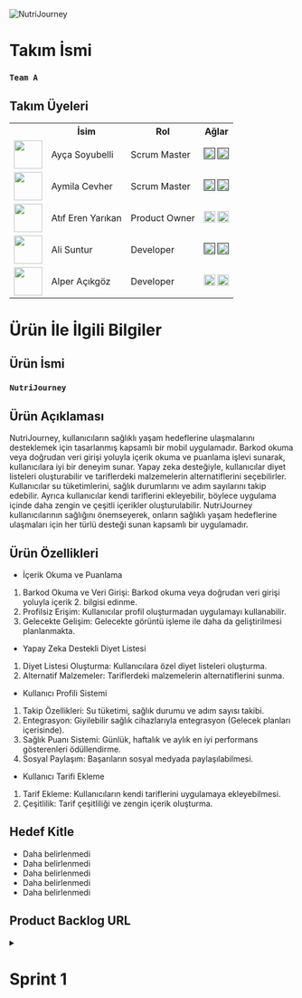![NutriJourney](https://github.com/Akemeyn/group3flutter_private/blob/main/appFiles/readmeImages/nutriJourney.png)

# Takım İsmi

### **`Team A`**

## Takım Üyeleri
<table>
    <tr>
      <th></th>
      <th>İsim</th>
      <th>Rol</th>
      <th>Ağlar</th>
    </tr>
    <tr>
      <td><img src="https://github.com/Akemeyn/group3flutter_private/blob/main/appFiles/ourPhotos/aycaFoto.png" width="50" height="50" /></td>
      <td>Ayça Soyubelli</td>
      <td>Scrum Master</td>
      <td>
        <a href="" target="_blank"><img src="https://github.com/Akemeyn/group3flutter_private/blob/main/appFiles/readmeImages/linkedin.png" width="20" height="20"/></a>
        <a href="" target="_blank" ><img src="https://github.com/Akemeyn/group3flutter_private/blob/main/appFiles/readmeImages/github.png" width="20" height="20" /></a>
      </td>
    </tr>
    <tr>
      <td><img src="https://github.com/Akemeyn/group3flutter_private/blob/main/appFiles/ourPhotos/aymilaFoto.png" width="50" height="50" /></td>
      <td>Aymila Cevher</td>
      <td>Scrum Master</td>
      <td>
        <a href="" target="_blank"><img src="https://github.com/Akemeyn/group3flutter_private/blob/main/appFiles/readmeImages/linkedin.png" width="20" height="20"/></a>
        <a href="" target="_blank"><img src="https://github.com/Akemeyn/group3flutter_private/blob/main/appFiles/readmeImages/github.png" width="20" height="20" /></a>
      </td>
    </tr>
    <tr>
      <td><img src="https://github.com/Akemeyn/group3flutter_private/blob/main/appFiles/ourPhotos/atifFoto.png" width="50" height="50" /></td>
      <td>Atıf Eren Yarıkan</td>
      <td>Product Owner</td>
      <td>
        <a href="https://www.linkedin.com/in/at%C4%B1f-eren-yar%C4%B1kan/" target="_blank"><img src="https://github.com/Akemeyn/group3flutter_private/blob/main/appFiles/readmeImages/linkedin.png" width="20" height="20"/></a>
        <a href="https://github.com/Akemeyn" target="_blank"><img src="https://github.com/Akemeyn/group3flutter_private/blob/main/appFiles/readmeImages/github.png" width="20" height="20" /></a>
      </td>
    </tr>
    <tr>
      <td><img src="https://github.com/Akemeyn/group3flutter_private/blob/main/appFiles/ourPhotos/aliFoto.png" width="50" height="50" /></td>
      <td>Ali Suntur</td>
      <td>Developer</td>
      <td>
        <a href="" target="_blank"><img src="https://github.com/Akemeyn/group3flutter_private/blob/main/appFiles/readmeImages/linkedin.png" width="20" height="20"/></a>
        <a href="" target="_blank"><img src="https://github.com/Akemeyn/group3flutter_private/blob/main/appFiles/readmeImages/github.png" width="20" height="20" /></a>
      </td>
    </tr>
    <tr>
      <td><img src="https://github.com/Akemeyn/group3flutter_private/blob/main/appFiles/ourPhotos/alperFoto.png" width="50" height="50" /></td>
      <td>Alper Açıkgöz</td>
      <td>Developer</td>
      <td>
        <a href="https://www.linkedin.com/in/alper-a%C3%A7%C4%B1kg%C3%B6z-ceng0101/?originalSubdomain=tr" target="_blank"><img src="https://github.com/Akemeyn/group3flutter_private/blob/main/appFiles/readmeImages/linkedin.png" width="20" height="20"/></a>
        <a href="https://github.com/alperacikgoz" target="_blank"><img src="https://github.com/Akemeyn/group3flutter_private/blob/main/appFiles/readmeImages/github.png" width="20" height="20" /></a>
      </td>
    </tr>
  </table>

# Ürün İle İlgili Bilgiler

## Ürün İsmi

### **`NutriJourney`**

## Ürün Açıklaması

NutriJourney, kullanıcıların sağlıklı yaşam hedeflerine ulaşmalarını desteklemek için tasarlanmış kapsamlı bir mobil uygulamadır. Barkod okuma veya doğrudan veri girişi yoluyla içerik okuma ve puanlama işlevi sunarak, kullanıcılara iyi bir deneyim sunar. Yapay zeka desteğiyle, kullanıcılar diyet listeleri oluşturabilir ve tariflerdeki malzemelerin alternatiflerini seçebilirler. Kullanıcılar su tüketimlerini, sağlık durumlarını ve adım sayılarını takip edebilir. Ayrıca kullanıcılar kendi tariflerini ekleyebilir, böylece uygulama içinde daha zengin ve çeşitli içerikler oluşturulabilir. NutriJourney kullanıcılarının sağlığını önemseyerek, onların sağlıklı yaşam hedeflerine ulaşmaları için her türlü desteği sunan kapsamlı bir uygulamadır.

## Ürün Özellikleri

- İçerik Okuma ve Puanlama
1. Barkod Okuma ve Veri Girişi: Barkod okuma veya doğrudan veri girişi yoluyla içerik 2. bilgisi edinme.
2. Profilsiz Erişim: Kullanıcılar profil oluşturmadan uygulamayı kullanabilir.
3. Gelecekte Gelişim: Gelecekte görüntü işleme ile daha da geliştirilmesi planlanmakta.

- Yapay Zeka Destekli Diyet Listesi
1. Diyet Listesi Oluşturma: Kullanıcılara özel diyet listeleri oluşturma.
2. Alternatif Malzemeler: Tariflerdeki malzemelerin alternatiflerini sunma.

- Kullanıcı Profili Sistemi
1. Takip Özellikleri: Su tüketimi, sağlık durumu ve adım sayısı takibi.
2. Entegrasyon: Giyilebilir sağlık cihazlarıyla entegrasyon (Gelecek planları içerisinde).
3. Sağlık Puanı Sistemi: Günlük, haftalık ve aylık en iyi performans gösterenleri ödüllendirme.
4. Sosyal Paylaşım: Başarıların sosyal medyada paylaşılabilmesi.

- Kullanıcı Tarifi Ekleme
1. Tarif Ekleme: Kullanıcıların kendi tariflerini uygulamaya ekleyebilmesi.
2. Çeşitlilik: Tarif çeşitliliği ve zengin içerik oluşturma.

## Hedef Kitle

- Daha belirlenmedi
- Daha belirlenmedi
- Daha belirlenmedi
- Daha belirlenmedi
- Daha belirlenmedi

## Product Backlog URL


<details>
  <summary><h1>Sprint 1</h1></summary>
